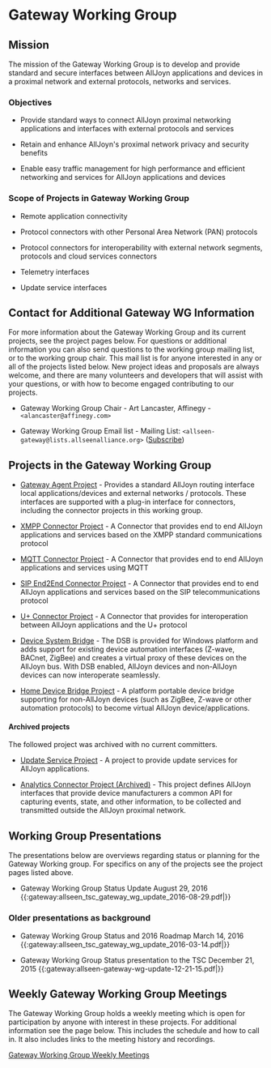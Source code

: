 # Gateway Working Group

## Mission

The mission of the Gateway Working Group is to develop and provide standard and secure interfaces between AllJoyn applications and devices in a proximal network and external protocols, networks and services. 

### Objectives


*  Provide standard ways to connect AllJoyn proximal networking applications and interfaces with external protocols and services

*  Retain and enhance AllJoyn's proximal network privacy and security benefits

*  Enable easy traffic management for high performance and efficient networking and services for AllJoyn applications and devices

### Scope of Projects in Gateway Working Group


*  Remote application connectivity

*  Protocol connectors with other Personal Area Network (PAN) protocols

*  Protocol connectors for interoperability with external network segments, protocols and cloud services connectors

*  Telemetry interfaces

*  Update service interfaces

## Contact for Additional Gateway WG Information

For more information about the Gateway Working Group and its current projects, see the project pages below. For questions or additional information you can also send questions to the working group mailing list, or to the working group chair.  This mail list is for anyone interested in any or all of the projects listed below.  New project ideas and proposals are always welcome, and there are many volunteers and developers that will assist with your questions, or with how to become engaged contributing to our projects.


*  Gateway Working Group Chair - Art Lancaster, Affinegy - `<alancaster@affinegy.com>`

*  Gateway Working Group Email list - Mailing List: `<allseen-gateway@lists.allseenalliance.org>` ([Subscribe](https///lists.allseenalliance.org/mailman/listinfo/allseen-gateway))

## Projects in the Gateway Working Group


*  [Gateway Agent Project](gateway/gatewayagent) - Provides a standard AllJoyn routing interface local applications/devices and external networks / protocols. These interfaces are supported with a plug-in interface for connectors, including the connector projects in this working group.

*  [XMPP Connector Project](gateway/xmppconn) - A Connector that provides end to end AllJoyn applications and services based on the XMPP standard communications protocol

*  [MQTT Connector Project](/mqtt) - A Connector that provides end to end AllJoyn applications and services using MQTT

*  [SIP End2End Connector Project](gateway/sip) - A Connector that provides end to end AllJoyn applications and services based on the SIP telecommunications protocol

*  [U+ Connector Project](/u) - A Connector that provides for interoperation between AllJoyn applications and the U+ protocol

*  [Device System Bridge](gateway/dsb) - The DSB is provided for Windows platform and adds support for  existing device automation interfaces (Z-wave, BACnet, ZigBee) and creates a virtual proxy of these devices on the AllJoyn bus. With DSB enabled, AllJoyn devices and non-AllJoyn devices can now interoperate seamlessly.

*  [Home Device Bridge Project](gateway/HDB) - A platform portable device bridge supporting for non-AllJoyn devices (such as ZigBee, Z-wave or other automation protocols) to become virtual AllJoyn device/applications.


#### Archived projects

The followed project was archived with no current committers.


*  [Update Service Project](gateway/update_service) - A project to provide update services for AllJoyn applications.

*  [Analytics Connector Project (Archived)](analytics-telemetry/overview) - This project defines AllJoyn interfaces that provide device manufacturers a common API for capturing events, state, and other information, to be collected and transmitted outside the AllJoyn proximal network.
## Working Group Presentations

The presentations below are overviews regarding status or planning for the Gateway Working group.  For specifics on any of the projects see the project pages listed above.


*  Gateway Working Group Status Update August 29, 2016 {{:gateway:allseen_tsc_gateway_wg_update_2016-08-29.pdf|}}
### Older presentations as background

*  Gateway Working Group Status and 2016 Roadmap March 14, 2016 {{:gateway:allseen_tsc_gateway_wg_update_2016-03-14.pdf|}}

*  Gateway Working Group Status presentation to the TSC December 21, 2015 {{:gateway:allseen-gateway-wg-update-12-21-15.pdf|}}

## Weekly Gateway Working Group Meetings

The Gateway Working Group holds a weekly meeting which is open for participation by anyone with interest in these projects. For additional information see the page below.  This includes the schedule and how to call in.  It also includes links to the meeting history and recordings.

[Gateway Working Group Weekly Meetings](gateway/gateway_working_group_weekly_meetings)



